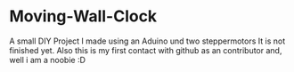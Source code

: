 # Moving-Wall-Clock
A small DIY Project I made using an Aduino und two steppermotors
It is not finished yet.
Also this is my first contact with github as an contributor and, well i am a noobie :D
